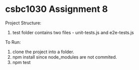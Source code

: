 # csbc1030 Assignment 8

Project Structure:

1. test folder contains two files - unit-tests.js and e2e-tests.js

To Run:

1. clone the project into a folder.
2. npm install since node_modules are not commited.
3. npm test
